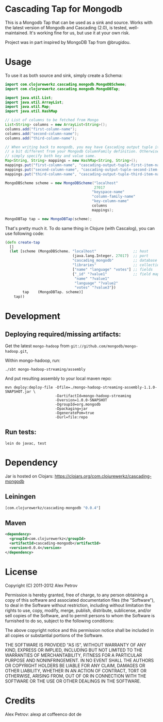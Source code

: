 # Cascading Tap for Mongodb

This is a Mongodb Tap that can be used as a sink and source. Works
with the latest version of Mongodb and Cascading (2.0), is tested,
well-maintained. It's working fine for us, but use it at your own
risk.

Project was in part inspired by MongoDB Tap from @brugidou.

# Usage

To use it as both source and sink, simply create a Schema:


```java
import com.clojurewerkz.cascading.mongodb.MongoDBScheme;
import com.clojurewerkz.cascading.mongodb.MongoDBTap;

import java.util.List;
import java.util.ArrayList;
import java.util.Map;
import java.util.HashMap

// List of columns to be fetched from Mongo
List<String> columns = new ArrayList<String>();
columns.add("first-column-name");
columns.add("second-column-name");
columns.add("third-column-name");

// When writing back to mongodb, you may have Cascading output tuple item names
// a bit different from your Mongodb ColumnFamily definition. Otherwise, you can
// simply specify both key and value same.
Map<String, String> mappings = new HashMap<String, String>();
mappings.put("first-column-name", "cascading-output-tuple-first-item-name");
mappings.put("second-column-name", "cascading-output-tuple-second-item-name");
mappings.put("third-column-name", "cascading-output-tuple-third-item-name");

MongoDBScheme scheme = new MongoDBScheme("localhost"
                                         27017
                                        "keyspace-name"
                                        "column-family-name"
                                        "key-column-name"
                                        columns
                                        mappings);

MongoDBTap tap = new MongoDBTap(scheme);
```

That's pretty much it. To do same thing in Clojure (with Cascalog),
you can use following code:

```clojure
(defn create-tap
  []
  (let [scheme (MongoDBScheme. "localhost"                 ;; host
                               (java.lang.Integer. 27017)  ;; port
                               "cascading_mongodb"         ;; database
                               "libraries"                 ;; collection
                               ["name" "language" "votes"] ;; fields
                               {"_id" "?value1"            ;; field mappings
                                "name" "?value1"
                                "language" "?value2"
                                "votes" "?value3"})
        tap    (MongoDBTap. scheme)]
    tap))
```

# Development

## Deploying required/missing artifacts:

Get the latest `mongo-hadoop` from `git://github.com/mongodb/mongo-hadoop.git`,

Within mongo-hadoop, run:

```shell
./sbt mongo-hadoop-streaming/assembly
```

And put resulting assembly to your local maven repo:

```shell
mvn deploy:deploy-file -Dfile=./mongo-hadoop-streaming-assembly-1.1.0-SNAPSHOT.jar \
                       -DartifactId=mongo-hadoop-streaming
                       -Dversion=1.0.0-SNAPSHOT
                       -DgroupId=org.mongodb
                       -Dpackaging=jar
                       -DgeneratePom=true
                       -Durl=file:repo
```

## Run tests:

```
lein do javac, test
```

# Dependency

Jar is hosted on Clojars: https://clojars.org/com.clojurewerkz/cascading-mongodb

## Leiningen

```clojure
[com.clojurewerkz/cascading-mongodb "0.0.4"]
```

## Maven

```xml
<dependency>
  <groupId>com.clojurewerkz</groupId>
  <artifactId>cascading-mongodb</artifactId>
  <version>0.0.4</version>
</dependency>
```

# License

Copyright (C) 2011-2012 Alex Petrov

Permission is hereby granted, free of charge, to any person obtaining
a copy of this software and associated documentation files (the
"Software"), to deal in the Software without restriction, including
without limitation the rights to use, copy, modify, merge, publish,
distribute, sublicense, and/or sell copies of the Software, and to
permit persons to whom the Software is furnished to do so, subject to
the following conditions:

The above copyright notice and this permission notice shall be
included in all copies or substantial portions of the Software.

THE SOFTWARE IS PROVIDED "AS IS", WITHOUT WARRANTY OF ANY KIND,
EXPRESS OR IMPLIED, INCLUDING BUT NOT LIMITED TO THE WARRANTIES OF
MERCHANTABILITY, FITNESS FOR A PARTICULAR PURPOSE AND
NONINFRINGEMENT. IN NO EVENT SHALL THE AUTHORS OR COPYRIGHT HOLDERS BE
LIABLE FOR ANY CLAIM, DAMAGES OR OTHER LIABILITY, WHETHER IN AN ACTION
OF CONTRACT, TORT OR OTHERWISE, ARISING FROM, OUT OF OR IN CONNECTION
WITH THE SOFTWARE OR THE USE OR OTHER DEALINGS IN THE SOFTWARE.

# Credits

Alex Petrov: alexp at coffeenco dot de
